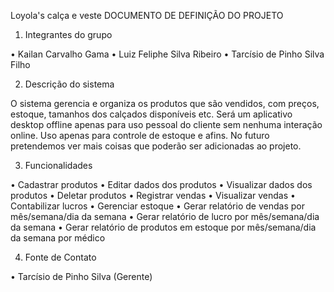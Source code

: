 Loyola's calça e veste
DOCUMENTO DE DEFINIÇÃO DO PROJETO

1.	Integrantes do grupo

•	Kailan Carvalho Gama
•	Luiz Feliphe Silva Ribeiro
•	Tarcísio de Pinho Silva Filho


2.	Descrição do sistema

O sistema gerencia e organiza os produtos que são vendidos, com preços, estoque, tamanhos dos calçados disponíveis etc. Será um aplicativo desktop offline apenas para uso pessoal do cliente sem nenhuma interação online. Uso apenas para controle de estoque e afins. No futuro pretendemos ver mais coisas que poderão ser adicionadas ao projeto.

3.	Funcionalidades

•	Cadastrar produtos
•	Editar dados dos produtos
•	Visualizar dados dos produtos
•	Deletar produtos
•	Registrar vendas
•	Visualizar vendas
•	Contabilizar lucros
•	Gerenciar estoque
•	Gerar relatório de vendas por mês/semana/dia da semana
•	Gerar relatório de lucro por mês/semana/dia da semana 
•	Gerar relatório de produtos em estoque por mês/semana/dia da semana por médico



4.	Fonte de Contato

•	Tarcísio de Pinho Silva (Gerente)
